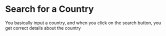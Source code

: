 # Search for a Country
You basically input a country, and when you click on the search button, you get correct details about the country
